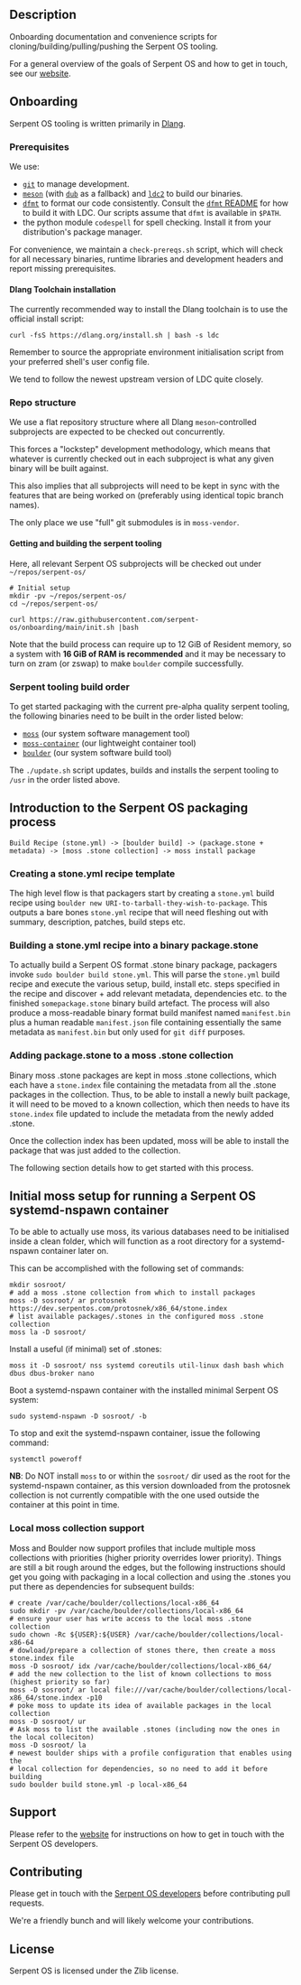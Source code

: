 ## Description

Onboarding documentation and convenience scripts for cloning/building/pulling/pushing the Serpent OS tooling.

For a general overview of the goals of Serpent OS and how to get in touch, see our [website](https://serpentos.com).

## Onboarding

Serpent OS tooling is written primarily in [Dlang](https://dlang.org/).

### Prerequisites

We use:

- [`git`](https://git-scm.com/) to manage development.
- [`meson`](https://mesonbuild.com/) (with [`dub`](https://dub.pm/) as a fallback) and [`ldc2`](https://wiki.dlang.org/LDC) to build our binaries. 
- [`dfmt`](https://github.com/dlang-community/dfmt) to format our code consistently. Consult the [`dfmt` README](https://github.com/dlang-community/dfmt#installation) for how to build it with LDC. Our scripts assume that `dfmt` is available in `$PATH`.
- the python module `codespell` for spell checking. Install it from your distribution's package manager.

For convenience, we maintain a `check-prereqs.sh` script, which will check for all necessary binaries, runtime libraries and development headers and report missing prerequisites.

#### Dlang Toolchain installation

The currently recommended way to install the Dlang toolchain is to use the official install script:

    curl -fsS https://dlang.org/install.sh | bash -s ldc

Remember to source the appropriate environment initialisation script from your preferred shell's user config file.

We tend to follow the newest upstream version of LDC quite closely.

### Repo structure

We use a flat repository structure where all Dlang `meson`-controlled subprojects are expected to be checked out concurrently.

This forces a "lockstep" development methodology, which means that whatever is currently checked out in each subproject is what any given binary will be built against.

This also implies that all subprojects will need to be kept in sync with the features that are being worked on (preferably using identical topic branch names).

The only place we use "full" git submodules is in `moss-vendor`.

#### Getting and building the serpent tooling

Here, all relevant Serpent OS subprojects will be checked out under `~/repos/serpent-os/`

```
# Initial setup
mkdir -pv ~/repos/serpent-os/
cd ~/repos/serpent-os/

curl https://raw.githubusercontent.com/serpent-os/onboarding/main/init.sh |bash
```

Note that the build process can require up to 12 GiB of Resident memory, so a system with **16 GiB of RAM is recommended** and it may be necessary to turn on zram (or zswap) to make `boulder` compile successfully.

### Serpent tooling build order

To get started packaging with the current pre-alpha quality serpent tooling, the following binaries need to be built in the order listed below:

- [`moss`](https://github.com/serpent-os/moss) (our system software management tool)
- [`moss-container`](https://github.com/serpent-os/moss-container) (our lightweight container tool)
- [`boulder`](https://github.com/serpent-os/boulder) (our system software build tool)

The `./update.sh` script updates, builds and installs the serpent tooling to `/usr` in the order listed above.

## Introduction to the Serpent OS packaging process

    Build Recipe (stone.yml) -> [boulder build] -> (package.stone + metadata) -> [moss .stone collection] -> moss install package

### Creating a stone.yml recipe template

The high level flow is that packagers start by creating a `stone.yml` build recipe using `boulder new URI-to-tarball-they-wish-to-package`. This outputs a bare bones `stone.yml` recipe that will need fleshing out with summary, description, patches, build steps etc.

### Building a stone.yml recipe into a binary package.stone

To actually build a Serpent OS format .stone binary package, packagers invoke `sudo boulder build stone.yml`. This will parse the `stone.yml` build recipe and execute the various setup, build, install etc. steps specified in the recipe and discover + add relevant metadata, dependencies etc. to the finished `somepackage.stone` binary build artefact. The process will also produce a moss-readable binary format build manifest named `manifest.bin` plus a human readable `manifest.json` file containing essentially the same metadata as `manifest.bin` but only used for `git diff` purposes.

### Adding package.stone to a moss .stone collection

Binary moss .stone packages are kept in moss .stone collections, which each have a `stone.index` file containing the metadata from all the .stone packages in the collection. Thus, to be able to install a newly built package, it will need to be moved to a known collection, which then needs to have its `stone.index` file updated to include the metadata from the newly added .stone.

Once the collection index has been updated, moss will be able to install the package that was just added to the collection.

The following section details how to get started with this process.

## Initial moss setup for running a Serpent OS systemd-nspawn container

To be able to actually use moss, its various databases need to be initialised inside a clean folder, which will function as a root directory for a systemd-nspawn container later on.

This can be accomplished with the following set of commands:

    mkdir sosroot/
    # add a moss .stone collection from which to install packages
    moss -D sosroot/ ar protosnek https://dev.serpentos.com/protosnek/x86_64/stone.index
    # list available packages/.stones in the configured moss .stone collection
    moss la -D sosroot/

Install a useful (if minimal) set of .stones:

    moss it -D sosroot/ nss systemd coreutils util-linux dash bash which dbus dbus-broker nano

Boot a systemd-nspawn container with the installed minimal Serpent OS system:

    sudo systemd-nspawn -D sosroot/ -b

To stop and exit the systemd-nspawn container, issue the following command:

    systemctl poweroff

**NB**: Do NOT install `moss` to or within the `sosroot/` dir used as the root for the systemd-nspawn container, as this version downloaded from the protosnek collection is not currently compatible with the one used outside the container at this point in time.

### Local moss collection support

Moss and Boulder now support profiles that include multiple moss collections with priorities (higher priority overrides lower priority). Things are still a bit rough around the edges, but the following instructions should get you going with packaging in a local collection and using the .stones you put there as dependencies for subsequent builds:

    # create /var/cache/boulder/collections/local-x86_64
    sudo mkdir -pv /var/cache/boulder/collections/local-x86_64
    # ensure your user has write access to the local moss .stone collection
    sudo chown -Rc ${USER}:${USER} /var/cache/boulder/collections/local-x86-64
    # dowload/prepare a collection of stones there, then create a moss stone.index file
    moss -D sosroot/ idx /var/cache/boulder/collections/local-x86_64/
    # add the new collection to the list of known collections to moss (highest priority so far)
    moss -D sosroot/ ar local file:///var/cache/boulder/collections/local-x86_64/stone.index -p10
    # poke moss to update its idea of available packages in the local collection
    moss -D sosroot/ ur
    # Ask moss to list the available .stones (including now the ones in the local colleciton)
    moss -D sosroot/ la
    # newest boulder ships with a profile configuration that enables using the
    # local collection for dependencies, so no need to add it before building
    sudo boulder build stone.yml -p local-x86_64

## Support

Please refer to the [website](https://serpentos.com) for instructions on how to get in touch with the Serpent OS developers.

## Contributing

Please get in touch with the [Serpent OS developers](https://serpentos.com/team) before contributing pull requests.

We're a friendly bunch and will likely welcome your contributions.

## License

Serpent OS is licensed under the Zlib license.
